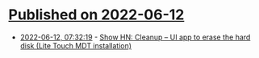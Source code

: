 # [Published on 2022-06-12](index.md)

* [2022-06-12, 07:32:19](https://news.ycombinator.com/item?id=31712418) - [Show HN: Cleanup – UI app to erase the hard disk (Lite Touch MDT installation)](https://github.com/cregx/mdt-cleanup-harddrive-winpe)

